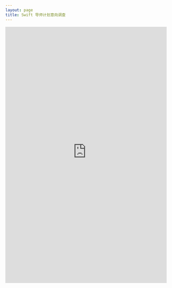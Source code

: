 ```yaml
---
layout: page
title: Swift 导师计划意向调查
---
```


<iframe src="https://essentials.applesurveys.com/jfe/form/SV_bKovI2JRyJG3394" height="800px" width="100%" frameBorder="0"></iframe>
